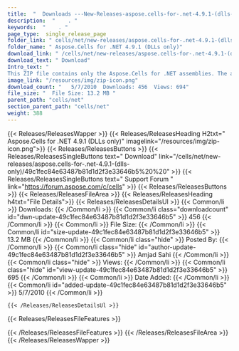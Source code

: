 ```yaml
---
title:  "  Downloads ---New-Releases-aspose.cells-for-.net-4.9.1-(dlls-only) . " 
description:  "    . " 
keywords:  "    . " 
page_type:  single_release_page
folder_link: " cells/net/new-releases/aspose.cells-for-.net-4.9.1-(dlls-only)/"
folder_name: " Aspose.Cells for .NET 4.9.1 (DLLs only)"
download_link: " /cells/net/new-releases/aspose.cells-for-.net-4.9.1-(dlls-only)/49c1fec84e63487b81d1d2f3e33646b5"
download_text: " Download"
Intro_text: " 
This ZIP file contains only the Aspose.Cells for .NET assemblies. The assembli..."
image_link: "/resources/img/zip-icon.png"
download_count: "   5/7/2010  Downloads: 456  Views: 694"
file_size: "  File Size: 13.2 MB "
parent_path: "cells/net"
section_parent_path: "cells/net"
weight: 388
---
```


{{< Releases/ReleasesWapper >}}
  {{< Releases/ReleasesHeading H2txt=" Aspose.Cells for .NET 4.9.1 (DLLs only)" imagelink="/resources/img/zip-icon.png">}}
  {{< Releases/ReleasesButtons >}}
    {{< Releases/ReleasesSingleButtons text=" Download" link="/cells/net/new-releases/aspose.cells-for-.net-4.9.1-(dlls-only)/49c1fec84e63487b81d1d2f3e33646b5%20%20" >}}
    {{< Releases/ReleasesSingleButtons text=" Support Forum " link="https://forum.aspose.com/c/cells" >}}
  {{< Releases/ReleasesButtons >}}
  {{< Releases/ReleasesFileArea >}}
    {{< Releases/ReleasesHeading h4txt="File Details">}}
    {{< Releases/ReleasesDetailsUl >}}
            {{< Common/li  >}} Downloads: {{< /Common/li >}} 
      {{< Common/li class="downloadcount" id="dwn-update-49c1fec84e63487b81d1d2f3e33646b5" >}} 456 {{< /Common/li >}} 
      {{< Common/li  >}} File Size: {{< /Common/li >}} 
      {{< Common/li id="size-update-49c1fec84e63487b81d1d2f3e33646b5" >}} 13.2 MB {{< /Common/li >}} 
      {{< Common/li  class="hide" >}} Posted By: {{< /Common/li >}} 
      {{< Common/li class="hide" id="author-update-49c1fec84e63487b81d1d2f3e33646b5" >}} Amjad Sahi {{< /Common/li >}} 
      {{< Common/li class="hide"  >}} Views: {{< /Common/li >}} 
      {{< Common/li class="hide" id="view-update-49c1fec84e63487b81d1d2f3e33646b5" >}} 695 {{< /Common/li >}} 
      {{< Common/li  >}} Date Added: {{< /Common/li >}} 
      {{< Common/li id="added-update-49c1fec84e63487b81d1d2f3e33646b5" >}} 5/7/2010 {{< /Common/li >}} 

    {{< /Releases/ReleasesDetailsUl >}}

  {{< Releases/ReleasesFileFeatures >}}
      
  {{< /Releases/ReleasesFileFeatures >}}
 {{< /Releases/ReleasesFileArea >}}
{{< /Releases/ReleasesWapper >}}


